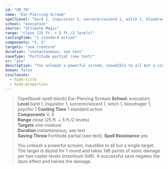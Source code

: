 ```yaml
---
id: "UM_70"
name: "Ear-Piercing Scream"
spellLevel: "bard 1, inquisitor 1, sorcerer/wizard 1, witch 1, bloodrager 1, psychic 1"
school: "evocation"
source: "Ultimate Magic"
range: "close (25 ft. + 5 ft./2 levels)"
castingTime: "1 standard action"
components: "V, S"
targets: "one creature"
duration: "instantaneous; see text"
saveType: "Fortitude partial (see text)"
sr: "yes"
description: "You unleash a powerful scream, inaudible to all but a single target. The target is dazed for 1 round and takes 1d6 points of sonic damage per two caster levels (maximum 5d6). A successful save negates the daze effect and halves the damage."
known: false
cssclasses:
  - hide-title
  - hide-properties
---
```


> [!spellbook-spell-block] Ear-Piercing Scream
> **School:** evocation; **Level** bard 1, inquisitor 1, sorcerer/wizard 1, witch 1, bloodrager 1, psychic 1
> **Casting Time** 1 standard action  
> **Components** V, S  
> **Range** close (25 ft. + 5 ft./2 levels)  
> **Targets** one creature  
> **Duration** instantaneous; see text  
> **Saving Throw** Fortitude partial (see text); **Spell Resistance** yes
> 
> You unleash a powerful scream, inaudible to all but a single target. The target is dazed for 1 round and takes 1d6 points of sonic damage per two caster levels (maximum 5d6). A successful save negates the daze effect and halves the damage.